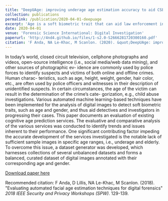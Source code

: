 ```yaml
---
title: "DeepUAge: improving underage age estimation accuracy to aid CSEM investigation"
collection: publications
permalink: /publication/2020-04-01-deepuage
excerpt: 'Age is a soft biometric trait that can aid law enforcement in the identification of victims of Child Sexual Exploitation Material (CSEM) creation/distribution. Accurate age estimation of subjects can classify explicit content possession as illegal during an investigation.'
date: 2020-04-01
venue: 'Forensic Science International: Digital Investigation'
paperurl: 'http://4nd4.github.io/files/1-s2.0-S2666281720300160.pdf'
citation: 'F Anda, NA Le-Khac, M Scanlon. (2020). &quot;DeepUAge: improving underage age estimation accuracy to aid CSEM investigation.&quot; <i>Forensic Science International: Digital Investigation</i>. 32, 300921.'
---
```


In today’s world, closed circuit television, cellphone photographs and videos, open-source intelligence (i.e., social media/web data mining), and other sources of photographic ev- idence are commonly used by police forces to identify suspects and victims of both online and offline crimes. Human charac- teristics, such as age, height, weight, gender, hair color, etc., are often used by police officers and witnesses in their description of unidentified suspects. In certain circumstances, the age of the victim can result in the determination of the crime’s cate- gorization, e.g., child abuse investigations. Various automated machine learning-based techniques have been implemented for the analysis of digital images to detect soft biometric traits, such as age and gender, and thus aid detectives and investigators in progressing their cases. This paper documents an evaluation of existing cognitive age prediction services. The evaluative and comparative analysis of the various services was conducted to identify trends and issues inherent to their performance. One significant contributing factor impeding the accurate development of the services investigated is the notable lack of sufficient sample images in specific age ranges, i.e., underage and elderly. To overcome this issue, a dataset generator was developed, which harnesses collections of several unbalanced datasets and forms a balanced, curated dataset of digital images annotated with their corresponding age and gender.

[Download paper here](http://4nd4.github.io/files/EvaluatingFacialAge.pdf)

Recommended citation: F Anda, D Lillis, NA Le-Khac, M Scanlon. (2018). "Evaluating automated facial age estimation techniques for digital forensics" <i>2018 IEEE Security and Privacy Workshops (SPW)</i>. 129-139.
